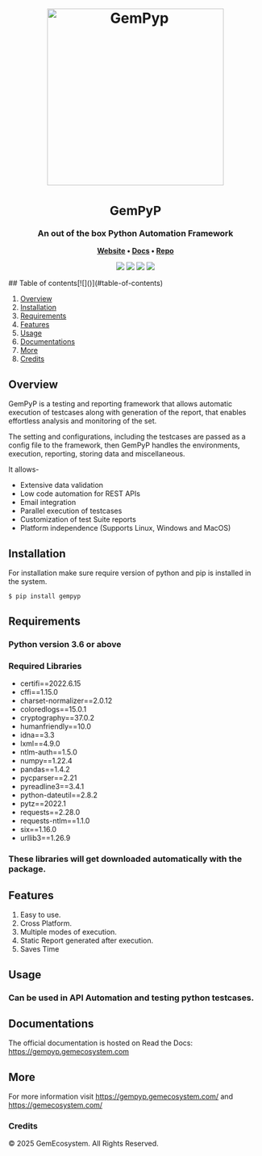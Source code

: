<h1 align="center">
	<img
		width="350"
		alt="GemPyp"
		src="https://gempyp.gemecosystem.com/static/media/gemPypHeaderLogo.a7ebd74e3bcaeb8d2897a15248dcbc79.svg">
</h1>

<h3 align="center">
	<div><h2>GemPyP</h2></div>
    An out of the box Python Automation Framework
</h3>

<p align="center">
	<strong>
		<a href="https://gempyp.gemecosystem.com/">Website</a>
		•
		 <a href="##">Docs</a>
		•
		 <a href="https://github.com/Gemini-Solutions/gempyp/">Repo</a>
	</strong>
</p>

<p align="center">
<img src="https://img.shields.io/badge/python-3.6-blue"/>
<img src="https://img.shields.io/pypi/dw/gempyp">
<img src="https://img.shields.io/pypi/v/gempyp?color=red&label=version&logo=gempyp">
<img src="https://img.shields.io/pypi/implementation/gempyp">

</p>
## Table of contents[![]()](#table-of-contents)

1. [Overview](#overview)
2. [Installation](#installation)
3. [Requirements](#requirements)
4. [Features](#features)
5. [Usage](#usage)
6. [Documentations](#docs)
7. [More](#more)
8. [Credits](#credits)

## Overview[![]()](#overview)

GemPyP is a testing and reporting framework that allows automatic execution of testcases along with generation of the report, that enables effortless analysis and monitoring of the set.

The setting and configurations, including the testcases are passed as a config file to the framework, then GemPyP handles the environments, execution, reporting, storing data and miscellaneous.

It allows-


- Extensive data validation
- Low code automation for REST APIs
- Email integration
- Parallel execution of testcases
- Customization of test Suite reports
- Platform independence (Supports Linux, Windows and MacOS)

## Installation[![]()](#installation)

For installation make sure require version of python and pip is installed in the system.

```powershell
$ pip install gempyp
```

## Requirements[![]()](#requirements)

### Python version 3.6 or above

### Required Libraries

- certifi==2022.6.15
- cffi==1.15.0
- charset-normalizer==2.0.12
- coloredlogs==15.0.1
- cryptography==37.0.2
- humanfriendly==10.0
- idna==3.3
- lxml==4.9.0
- ntlm-auth==1.5.0
- numpy==1.22.4
- pandas==1.4.2
- pycparser==2.21
- pyreadline3==3.4.1
- python-dateutil==2.8.2
- pytz==2022.1
- requests==2.28.0
- requests-ntlm==1.1.0
- six==1.16.0
- urllib3==1.26.9

### These libraries will get downloaded automatically with the package.

## Features[![]()](#features)

1. Easy to use.
2. Cross Platform.
3. Multiple modes of execution.
4. Static Report generated after execution.
5. Saves Time

## Usage[![]()](#usage)

### Can be used in API Automation and testing python testcases.

## Documentations[![]()](#docs)

The official documentation is hosted on Read the Docs: https://gempyp.gemecosystem.com

## More[![]()](#more)

For more information visit https://gempyp.gemecosystem.com/ and https://gemecosystem.com/

### Credits[![]()](#credits)

© 2025 GemEcosystem. All Rights Reserved.
